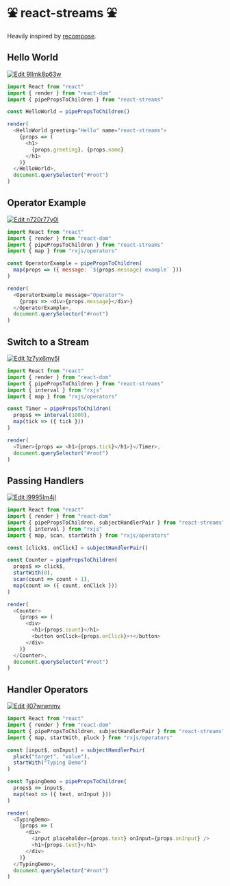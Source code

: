 # ⛲️ react-streams ⛲️

Heavily inspired by [recompose](https://github.com/acdlite/recompose).

## Hello World

[![Edit 9llmk8p63w](https://codesandbox.io/static/img/play-codesandbox.svg)](https://codesandbox.io/s/9llmk8p63w)

```js
import React from "react"
import { render } from "react-dom"
import { pipePropsToChildren } from "react-streams"

const HelloWorld = pipePropsToChildren()

render(
  <HelloWorld greeting="Hello" name="react-streams">
    {props => (
      <h1>
        {props.greeting}, {props.name}
      </h1>
    )}
  </HelloWorld>,
  document.querySelector("#root")
)
```

## Operator Example

[![Edit n720r77y0l](https://codesandbox.io/static/img/play-codesandbox.svg)](https://codesandbox.io/s/n720r77y0l)

```js
import React from "react"
import { render } from "react-dom"
import { pipePropsToChildren } from "react-streams"
import { map } from "rxjs/operators"

const OperatorExample = pipePropsToChildren(
  map(props => ({ message: `${props.message} example` }))
)

render(
  <OperatorExample message="Operator">
    {props => <div>{props.message}</div>}
  </OperatorExample>,
  document.querySelector("#root")
)
```

## Switch to a Stream

[![Edit 1z7yx6my5l](https://codesandbox.io/static/img/play-codesandbox.svg)](https://codesandbox.io/s/1z7yx6my5l)

```js
import React from "react"
import { render } from "react-dom"
import { pipePropsToChildren } from "react-streams"
import { interval } from "rxjs"
import { map } from "rxjs/operators"

const Timer = pipePropsToChildren(
  props$ => interval(1000),
  map(tick => ({ tick }))
)

render(
  <Timer>{props => <h1>{props.tick}</h1>}</Timer>,
  document.querySelector("#root")
)
```

## Passing Handlers

[![Edit l9995lm4jl](https://codesandbox.io/static/img/play-codesandbox.svg)](https://codesandbox.io/s/l9995lm4jl)

```js
import React from "react"
import { render } from "react-dom"
import { pipePropsToChildren, subjectHandlerPair } from "react-streams"
import { interval } from "rxjs"
import { map, scan, startWith } from "rxjs/operators"

const [click$, onClick] = subjectHandlerPair()

const Counter = pipePropsToChildren(
  props$ => click$,
  startWith(0),
  scan(count => count + 1),
  map(count => ({ count, onClick }))
)

render(
  <Counter>
    {props => (
      <div>
        <h1>{props.count}</h1>
        <button onClick={props.onClick}>+</button>
      </div>
    )}
  </Counter>,
  document.querySelector("#root")
)
```

## Handler Operators

[![Edit jl07wrwnmv](https://codesandbox.io/static/img/play-codesandbox.svg)](https://codesandbox.io/s/jl07wrwnmv)

```js
import React from "react"
import { render } from "react-dom"
import { pipePropsToChildren, subjectHandlerPair } from "react-streams"
import { map, startWith, pluck } from "rxjs/operators"

const [input$, onInput] = subjectHandlerPair(
  pluck("target", "value"),
  startWith("Typing Demo")
)

const TypingDemo = pipePropsToChildren(
  props$ => input$,
  map(text => ({ text, onInput }))
)

render(
  <TypingDemo>
    {props => (
      <div>
        <input placeholder={props.text} onInput={props.onInput} />
        <h1>{props.text}</h1>
      </div>
    )}
  </TypingDemo>,
  document.querySelector("#root")
)
```
